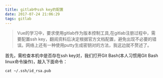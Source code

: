 ```yaml
---
title: gitlab中ssh key的配置
date: 2017-07-24 21:06:29
tags: gitlab
---
```


>Vue的学习中，要求使用gitlab作为版本控制工具,在gitlab注册过程中，需要配置ssh key，翻阅资料后决定根据官方文档配置，避免出现不必要的错误。网络上还有一种使用putty生成密钥对的方法，我这边就不赘述了。

首先，需检查本机中是否存在ssh key对，我们打开Git Bash(本人习惯用Git Bash linux命令操作)，敲入下面命令：

```shell
cat ~/.ssh/id_rsa.pub
```

